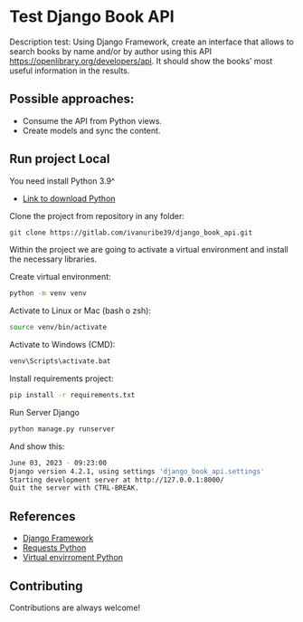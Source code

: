 
# Test Django Book API

Description test: Using Django Framework, create an interface that allows to search books by name and/or by author using this API https://openlibrary.org/developers/api. It should show the books’ most useful information in the results.

## Possible approaches:
- Consume the API from Python views.
- Create models and sync the content.



## Run project Local

You need install Python 3.9^

- [Link to download Python](https://www.python.org/downloads/)

Clone the project from repository in any folder:

```bash
git clone https://gitlab.com/ivanuribe39/django_book_api.git
```

Within the project we are going to activate a virtual environment and install the necessary libraries.

Create virtual environment:

```bash
python -m venv venv
```

Activate to Linux or Mac (bash o zsh):
```bash
source venv/bin/activate
```

Activate to Windows (CMD):
```bash
venv\Scripts\activate.bat
```

Install requirements project:
```bash
pip install -r requirements.txt
```

Run Server Django
```bash
python manage.py runserver
```

And show this:
```bash
June 03, 2023 - 09:23:00
Django version 4.2.1, using settings 'django_book_api.settings'
Starting development server at http://127.0.0.1:8000/
Quit the server with CTRL-BREAK.
```


## References

 - [Django Framework](https://docs.djangoproject.com/en/4.2/)
 - [Requests Python](https://requests.readthedocs.io/en/latest/)
 - [Virtual envirroment Python](https://docs.python.org/3/library/venv.html)


## Contributing

Contributions are always welcome!
